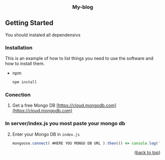 
<a id="readme-top"></a>

<br />
<div align="center">
  
  <h3 align="center">My-blog</h3>
</div>

## Getting Started

You should instaled all dependensivs

### Installation

This is an example of how to list things you need to use the software and how to install them.
* npm
  ```sh
  npm install 
  ```

### Conection
1. Get a free Mongo DB [https://cloud.mongodb.com](https://cloud.mongodb.com)

### In server/index.js you most paste your mongo db 

2. Enter your Mongo DB in `index.js`
   ```js
   mongoose.connect( #HERE YOU MONGO DB URL ).then(() => console.log('saccess conecting to Data Base!')).catch(err => console.log('DB error :', err))
   ```

<p align="right">(<a href="#readme-top">back to top</a>)</p>

